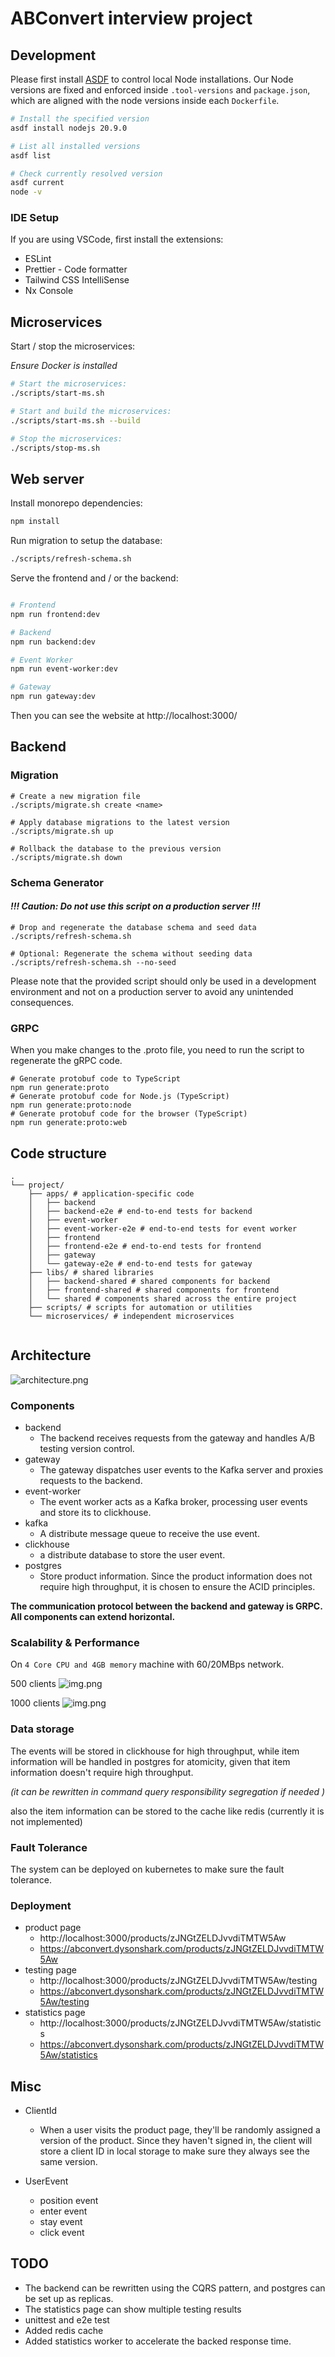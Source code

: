 # ABConvert interview project

## Development

Please first install [ASDF](https://asdf-vm.com/guide/getting-started.html) to control local Node installations. Our
Node versions are fixed and enforced inside `.tool-versions` and `package.json`, which are aligned with the node
versions inside each `Dockerfile`.

```bash
# Install the specified version
asdf install nodejs 20.9.0

# List all installed versions
asdf list

# Check currently resolved version
asdf current
node -v
```

### IDE Setup

If you are using VSCode, first install the extensions:

- ESLint
- Prettier - Code formatter
- Tailwind CSS IntelliSense
- Nx Console

## Microservices

Start / stop the microservices:

*Ensure Docker is installed* 

```bash
# Start the microservices:
./scripts/start-ms.sh

# Start and build the microservices:
./scripts/start-ms.sh --build

# Stop the microservices:
./scripts/stop-ms.sh
```

## Web server

Install monorepo dependencies:

```bash
npm install
```

Run migration to setup the database:

```bash
./scripts/refresh-schema.sh
```

Serve the frontend and / or the backend:

```bash

# Frontend
npm run frontend:dev

# Backend
npm run backend:dev

# Event Worker
npm run event-worker:dev

# Gateway
npm run gateway:dev
```

Then you can see the website at http://localhost:3000/

## Backend

### Migration

```shell
# Create a new migration file
./scripts/migrate.sh create <name>

# Apply database migrations to the latest version
./scripts/migrate.sh up

# Rollback the database to the previous version
./scripts/migrate.sh down
```

### Schema Generator

#### _!!! Caution: Do not use this script on a production server !!!_

```shell
# Drop and regenerate the database schema and seed data
./scripts/refresh-schema.sh

# Optional: Regenerate the schema without seeding data
./scripts/refresh-schema.sh --no-seed
```

Please note that the provided script should only be used in a development environment and not on a production server to
avoid any unintended consequences.

### GRPC

When you make changes to the .proto file, you need to run the script to regenerate the gRPC code.

```shell
# Generate protobuf code to TypeScript
npm run generate:proto
# Generate protobuf code for Node.js (TypeScript)
npm run generate:proto:node
# Generate protobuf code for the browser (TypeScript)
npm run generate:proto:web
```

## Code structure

```
.
└── project/
    ├── apps/ # application-specific code
    │   ├── backend 
    │   ├── backend-e2e # end-to-end tests for backend
    │   ├── event-worker 
    │   ├── event-worker-e2e # end-to-end tests for event worker
    │   ├── frontend 
    │   ├── frontend-e2e # end-to-end tests for frontend
    │   ├── gateway
    │   └── gateway-e2e # end-to-end tests for gateway
    ├── libs/ # shared libraries
    │   ├── backend-shared # shared components for backend
    │   ├── frontend-shared # shared components for frontend
    │   └── shared # components shared across the entire project
    ├── scripts/ # scripts for automation or utilities
    └── microservices/ # independent microservices
     
```

## Architecture

![architecture.png](assets/architecture.png)

### Components

* backend
    * The backend receives requests from the gateway and handles A/B testing version control.
* gateway
    * The gateway dispatches user events to the Kafka server and proxies requests to the backend.
* event-worker
    * The event worker acts as a Kafka broker, processing user events and store its to clickhouse.
* kafka
    * A distribute message queue to receive the use event.
* clickhouse
    * a distribute database to store the user event.
* postgres
    * Store product information. Since the product information does not require high throughput, it is chosen to ensure
      the ACID principles.

**The communication protocol between the backend and gateway is GRPC.**
**All components can extend horizontal.**

### Scalability & Performance

On `4 Core CPU and 4GB memory` machine with 60/20MBps network.

500 clients
![img.png](assets/1000client.png)

1000 clients
![img.png](assets/1000client.png)

### Data storage

The events will be stored in clickhouse for high throughput, while item information will be handled in postgres for
atomicity, given that item information doesn't require high throughput.

*(it can be rewritten in command query responsibility segregation if needed  )*

also the item information can be stored to the cache like redis (currently it is not implemented)

### Fault Tolerance

The system can be deployed on kubernetes to make sure the fault tolerance.

### Deployment

- product page
    - http://localhost:3000/products/zJNGtZELDJvvdiTMTW5Aw
    - https://abconvert.dysonshark.com/products/zJNGtZELDJvvdiTMTW5Aw
- testing page
    - http://localhost:3000/products/zJNGtZELDJvvdiTMTW5Aw/testing
    - https://abconvert.dysonshark.com/products/zJNGtZELDJvvdiTMTW5Aw/testing
- statistics page
    - http://localhost:3000/products/zJNGtZELDJvvdiTMTW5Aw/statistics
    - https://abconvert.dysonshark.com/products/zJNGtZELDJvvdiTMTW5Aw/statistics

## Misc

- ClientId
    - When a user visits the product page,
      they'll be randomly assigned a version of the product.
      Since they haven't signed in, the client will store a client ID in local storage to make sure they always see the
      same
      version.

- UserEvent
    - position event
    - enter event
    - stay event
    - click event

## TODO

- The backend can be rewritten using the CQRS pattern, and postgres can be set up as replicas.
- The statistics page can show multiple testing results
- unittest and e2e test
- Added redis cache
- Added statistics worker to accelerate the backed response time.